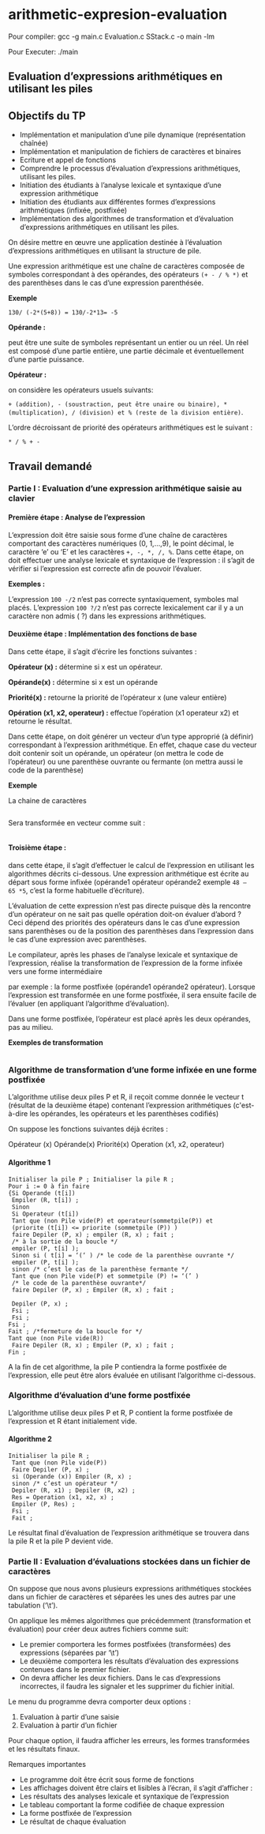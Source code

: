 # arithmetic-expresion-evaluation
Pour compiler: gcc -g main.c Evaluation.c SStack.c -o main -lm

Pour Executer: ./main

## Evaluation d’expressions arithmétiques en utilisant les piles
## Objectifs du TP
* Implémentation et manipulation d’une pile dynamique (représentation chaînée)
* Implémentation et manipulation de fichiers de caractères et binaires
* Ecriture et appel de fonctions
* Comprendre le processus d’évaluation d’expressions arithmétiques, utilisant les piles.
* Initiation des étudiants à l’analyse lexicale et syntaxique d’une expression arithmétique
* Initiation des étudiants aux différentes formes d’expressions arithmétiques (infixée, postfixée)
* Implémentation des algorithmes de transformation et d’évaluation d’expressions arithmétiques en utilisant les piles.

On désire mettre en œuvre une application destinée à l’évaluation d’expressions arithmétiques en utilisant la structure de pile.

Une expression arithmétique est une chaîne de caractères composée de symboles correspondant à des opérandes, des opérateurs ```(+ - / % *)``` et des parenthèses dans le cas d’une expression parenthésée.

**Exemple**

```130/ (-2*(5+8)) = 130/-2*13= -5```

**Opérande :**

peut être une suite de symboles représentant un entier ou un réel.
Un réel est composé d’une partie entière, une partie décimale et éventuellement d’une partie puissance.

**Opérateur :** 

on considère les opérateurs usuels suivants:

```+ (addition), - (soustraction, peut être unaire ou binaire), * (multiplication), / (division) et % (reste de la division entière)```.

L’ordre décroissant de priorité des opérateurs arithmétiques est le suivant :

```* / % + -```

## Travail demandé
### Partie I : Evaluation d’une expression arithmétique saisie au clavier
#### Première étape : Analyse de l’expression

L’expression doit être saisie sous forme d’une chaîne de caractères comportant des caractères numériques (0, 1,…,9), le point décimal, le caractère ‘e’ ou ‘E’ et les caractères ```+, -, *, /, %```.
Dans cette étape, on doit effectuer une analyse lexicale et syntaxique de l’expression : il s’agit de vérifier si l’expression est correcte afin de pouvoir l’évaluer.

**Exemples :**

L’expression ```100 -/2``` n’est pas correcte syntaxiquement, symboles mal placés.
L’expression ```100 ?/2``` n’est pas correcte lexicalement car il y a un caractère non admis ( ?) dans les expressions arithmétiques.

#### Deuxième étape : Implémentation des fonctions de base

Dans cette étape, il s’agit d’écrire les fonctions suivantes :

**Opérateur (x) :** détermine si x est un opérateur.

**Opérande(x) :** détermine si x est un opérande

**Priorité(x) :** retourne la priorité de l’opérateur x (une valeur entière)

**Opération (x1, x2, operateur) :** effectue l’opération (x1 operateur x2) et retourne le résultat.

Dans cette étape, on doit générer un vecteur d’un type approprié (à définir) correspondant à l’expression arithmétique. 
En effet, chaque case du vecteur doit contenir soit un opérande, un opérateur (on mettra le code de l’opérateur) ou une parenthèse ouvrante ou fermante (on mettra aussi le code de la parenthèse)

**Exemple**

La chaine de caractères

<a href="https://zupimages.net/viewer.php?id=20/01/wqax.png"><img src="https://zupimages.net/up/20/01/wqax.png" alt="" /></a>

Sera transformée en vecteur comme suit :

<a href="https://zupimages.net/viewer.php?id=20/01/l6om.png"><img src="https://zupimages.net/up/20/01/l6om.png" alt="" /></a>

#### Troisième étape : 
dans cette étape, il s’agit d’effectuer le calcul de l’expression en utilisant les algorithmes décrits ci-dessous.
Une expression arithmétique est écrite au départ sous forme infixée (opérande1 opérateur opérande2 exemple ```48 – 65 *5```, c’est la forme habituelle d’écriture).

L’évaluation de cette expression n’est pas directe puisque dès la rencontre d’un opérateur on ne sait pas quelle opération doit-on évaluer d’abord ? Ceci dépend des priorités des opérateurs dans le cas d’une expression sans parenthèses ou de la position des parenthèses dans l’expression dans le cas d’une expression avec parenthèses.

Le compilateur, après les phases de l’analyse lexicale et syntaxique de l’expression, réalise la transformation de l’expression de la forme infixée vers une forme intermédiaire 

par exemple : la forme postfixée (opérande1 opérande2 opérateur). Lorsque l’expression est transformée en une forme postfixée, il sera ensuite facile de l’évaluer (en appliquant l’algorithme d’évaluation).

Dans une forme postfixée, l’opérateur est placé après les deux opérandes, pas au milieu.

**Exemples de transformation**

<a href="https://zupimages.net/viewer.php?id=20/01/8yvj.png"><img src="https://zupimages.net/up/20/01/8yvj.png" alt="" /></a>

### Algorithme de transformation d’une forme infixée en une forme postfixée

L’algorithme utilise deux piles P et R, il reçoit comme donnée le vecteur t (résultat de la deuxième étape) contenant l’expression arithmétiques (c'est-à-dire les opérandes, les opérateurs et les parenthèses codifiés)

On suppose les fonctions suivantes déjà écrites :

Opérateur (x) Opérande(x) Priorité(x) Operation (x1, x2, operateur)

#### Algorithme 1
```
Initialiser la pile P ; Initialiser la pile R ;
Pour i := 0 à fin faire
{Si Operande (t[i])
 Empiler (R, t[i]) ;
 Sinon
 Si Operateur (t[i])
 Tant que (non Pile vide(P) et operateur(sommetpile(P)) et
 (priorite (t[i]) <= priorite (sommetpile (P)) )
 faire Depiler (P, x) ; empiler (R, x) ; fait ;
 /* à la sortie de la boucle */
 empiler (P, t[i] );
 Sinon si ( t[i] = ‘(‘ ) /* le code de la parenthèse ouvrante */
 empiler (P, t[i] );
 sinon /* c’est le cas de la parenthèse fermante */
 Tant que (non Pile vide(P) et sommetpile (P) != ‘(’ )
 /* le code de la parenthèse ouvrante*/
 faire Depiler (P, x) ; Empiler (R, x) ; fait ;

 Depiler (P, x) ;
 Fsi ;
 Fsi ;
Fsi ;
Fait ; /*fermeture de la boucle for */
Tant que (non Pile vide(R))
 Faire Depiler (R, x) ; Empiler (P, x) ; fait ;
Fin ;
```

A la fin de cet algorithme, la pile P contiendra la forme postfixée de l’expression, elle peut être alors évaluée en utilisant l’algorithme ci-dessous.

### Algorithme d’évaluation d’une forme postfixée

L’algorithme utilise deux piles P et R, P contient la forme postfixée de l’expression et R étant initialement vide.

#### Algorithme 2
```
Initialiser la pile R ;
 Tant que (non Pile vide(P))
 Faire Depiler (P, x) ;
 si (Operande (x)) Empiler (R, x) ;
 sinon /* c’est un opérateur */
 Depiler (R, x1) ; Depiler (R, x2) ;
 Res = Operation (x1, x2, x) ;
 Empiler (P, Res) ;
 Fsi ;
 Fait ;
```

Le résultat final d’évaluation de l’expression arithmétique se trouvera dans la  pile R et la pile P devient vide.

### Partie II : Evaluation d’évaluations stockées dans un fichier de caractères
On suppose que nous avons plusieurs expressions arithmétiques stockées dans un fichier de caractères et séparées les unes des autres par une tabulation (‘\t’).

On applique les mêmes algorithmes que précédemment (transformation et évaluation) pour créer deux autres fichiers comme suit:
* Le premier comportera les formes postfixées (transformées) des expressions (séparées par ‘\t’)
* Le deuxième comportera les résultats d’évaluation des expressions contenues dans le premier fichier.
* On devra afficher les deux fichiers. Dans le cas d’expressions incorrectes, il faudra les signaler et les supprimer du fichier initial.

Le menu du programme devra comporter deux options :
1. Evaluation à partir d’une saisie
2. Evaluation à partir d’un fichier

Pour chaque option, il faudra afficher les erreurs, les formes transformées et les résultats finaux.

Remarques importantes
* Le programme doit être écrit sous forme de fonctions
* Les affichages doivent être clairs et lisibles à l’écran, il s’agit d’afficher :
* Les résultats des analyses lexicale et syntaxique de l’expression
* Le tableau comportant la forme codifiée de chaque expression
* La forme postfixée de l’expression
* Le résultat de chaque évaluation
